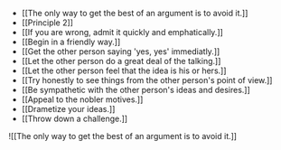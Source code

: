 - [[The only way to get the best of an argument is to avoid it.]]
- [[Principle 2]]
- [[If you are wrong, admit it quickly and emphatically.]]
- [[Begin in a friendly way.]]
- [[Get the other person saying 'yes, yes' immediatly.]]
- [[Let the other person do a great deal of the talking.]]
- [[Let the other person feel that the idea is his or hers.]]
- [[Try honestly to see things from the other person's point of view.]]
- [[Be sympathetic with the other person's ideas and desires.]]
- [[Appeal to the nobler motives.]]
- [[Drametize your ideas.]]
- [[Throw down a challenge.]]

![[The only way to get the best of an argument is to avoid it.]]